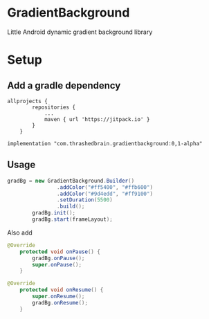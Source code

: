 # GradientBackground

Little Android dynamic gradient background library

# Setup

## Add a gradle dependency

```
allprojects {
		repositories {
			...
			maven { url 'https://jitpack.io' }
		}
	}
```

```
implementation "com.thrashedbrain.gradientbackground:0,1-alpha"
```

## Usage 

```java
gradBg = new GradientBackground.Builder()
                .addColor("#ff5400", "#ffb600")
                .addColor("#9d4edd", "#ff9100")
                .setDuration(5500)
                .build();
        gradBg.init();
        gradBg.start(frameLayout);
```

Also add

```java
@Override
    protected void onPause() {
        gradBg.onPause();
        super.onPause();
    }
```

```java
@Override
    protected void onResume() {
        super.onResume();
        gradBg.onResume();
    }
```
